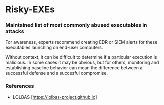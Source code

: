 # Risky-EXEs
### Maintained list of most commonly abused executables in attacks  

For awareness, experts recommend creating EDR or SIEM alerts for these executables launching on end-user computers.  

Without context, it can be difficult to determine if a particular execution is malicious.  In some cases it may be obvious, but for others, monitoring and establishing baseline behavior can mean the difference between a successful defense and a succesful compromise.  
### References
- LOLBAS [https://lolbas-project.github.io]
